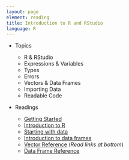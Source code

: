 ```yaml
---
layout: page
element: reading
title: Introduction to R and RStudio
language: R
---
```

   
* Topics

  * R & RStudio
  * Expressions & Variables
  * Types
  * Errors
  * Vectors & Data Frames
  * Importing Data
  * Readable Code

* Readings

  * [Getting Started](http://www.datacarpentry.org/R-ecology-lesson//00-before-we-start.html)
  * [Introduction to R](http://www.datacarpentry.org/R-ecology-lesson//01-intro-to-R.html)
  * [Starting with data](http://www.datacarpentry.org/R-ecology-lesson//02-starting-with-data.html)
  * [Introduction to data frames](http://www.datacarpentry.org/R-ecology-lesson//03-data-frames.html)
  * [Vector Reference](http://www.r-tutor.com/r-introduction/vector) (*Read links at bottom*)
  * [Data Frame Reference](http://www.r-tutor.com/r-introduction/data-frame)